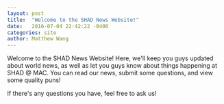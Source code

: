 ```yaml
---
layout: post
title:  "Welcome to the SHAD News Website!"
date:   2016-07-04 22:42:22 -0400
categories: site
author: Matthew Wang
---
```


Welcome to the SHAD News Website! Here, we'll keep you guys updated about world news, as well as let you guys know about things happening at SHAD @ MAC. You can read our news, submit some questions, and view some quality puns!

If there's any questions you have, feel free to ask us!
